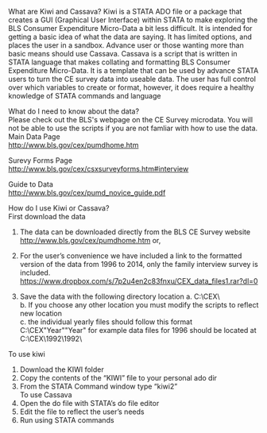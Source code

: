 What are Kiwi and Cassava?
Kiwi is a STATA ADO file or a package that creates a GUI (Graphical User Interface) within STATA to make exploring the BLS Consumer Expenditure Micro-Data a bit less difficult. It is intended for getting a basic idea of what the data are saying. It has limited options, and places the user in a sandbox. 	Advance user or those wanting more than basic means should use Cassava.	
  	Cassava is a script that is written in STATA language that makes collating and formatting BLS Consumer Expenditure Micro-Data. It is a template that can be used by advance STATA users to turn the CE survey data into useable data. The user has full control over which variables to create or format, however, it does require a healthy knowledge of STATA commands and language	 	
  
What do I need to know about the data?	
Please check out the BLS's webpage on the CE Survey microdata. You will not be able to use the scripts if you are not famliar with how to use the data.	
Main Data Page	
http://www.bls.gov/cex/pumdhome.htm	
	
Surevy Forms Page	
http://www.bls.gov/cex/csxsurveyforms.htm#interview	
	
 Guide to Data	
http://www.bls.gov/cex/pumd_novice_guide.pdf	

How do I use Kiwi or Cassava? 	
First download the data	
1)	The data can be downloaded directly from the BLS CE Survey website http://www.bls.gov/cex/pumdhome.htm or,	
2)	For the user’s convenience we have included a link to the formatted version of the data from 1996 to 2014, only the family	 interview survey is included.  https://www.dropbox.com/s/7p2u4en2c83fnxu/CEX_data_files1.rar?dl=0	
	
3)	Save the data with the following directory location	
a.	C:\\CEX\		
b.	If you choose any other location you must modify the scripts to reflect new location		
c. the individual yearly files should follow this format 		
		C:\\CEX\"Year"\"Year" for example data files for 1996 should be located at C:\CEX\1992\1992\		
			
To use kiwi		
1) Download the KIWI folder		
2) Copy the contents of the “KIWI” file to your personal ado dir		
3) From the STATA Command window type “kiwi2”		
To use Cassava	
1) Open the do file with STATA’s do file editor	
2) Edit the file to reflect the user’s needs	
3) Run using STATA commands 	
